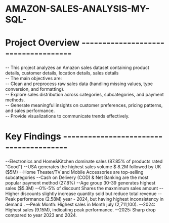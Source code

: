 # AMAZON-SALES-ANALYSIS-MY-SQL-
# Project Overview  ------------------------------------

-- This project analyzes an Amazon sales dataset containing product details, customer details, location details, sales details  
-- The main objectives are:  
-- Clean and preprocess raw sales data (handling missing values, type conversion, and formatting).  
-- Explore sales distribution across categories, subcategories, and payment methods.    
-- Generate meaningful insights on customer preferences, pricing patterns, and sales performance.  
-- Provide visualizations to communicate trends effectively.

# Key Findings ---------------------------------------
--Electronics and Home&Kitchen dominate sales (87.85% of products rated "Good")
--USA generates the highest sales volume $ 8.2M followed by UK ($5M)
--Home Theater/TV and Mobile Accessories are top-selling subcategories
--Cash on Delivery (COD) & Net Banking are the most popular payment method (27.8%)
--Age group 30-39 generates highest sales ($5.3M)
--0%-5% of discount Shares the maxmimum sales amount
--Higher discounts slightly increase quantity sold but reduce total revenue
--Peak performance (2.58M) year - 2024, but having highest inconsistency in demand .
--Peak Month: Highest sales in Month july (2,711,100).
--2024: Highest sales (9.15M), indicating peak performance.
--2025: Sharp drop compared to year 2023 and 2024.

